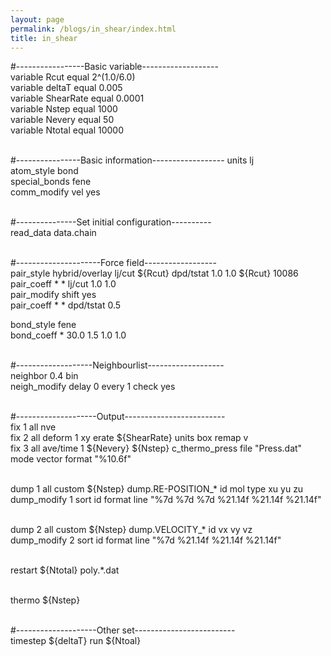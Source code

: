 ```yaml
---
layout: page
permalink: /blogs/in_shear/index.html
title: in_shear
---
```


#-----------------Basic variable-------------------  
variable    Rcut        equal   2^(1.0/6.0)  
variable    deltaT      equal   0.005  
variable    ShearRate   equal   0.0001  
variable    Nstep       equal   1000  
variable    Nevery      equal   50  
variable    Ntotal      equal   10000

<br>#----------------Basic information------------------
units           lj  
atom_style      bond  
special_bonds   fene  
comm_modify     vel yes

<br>#---------------Set initial configuration----------  
read_data       data.chain
  
<br>#---------------------Force field------------------  
pair_style      hybrid/overlay lj/cut \${Rcut} dpd/tstat 1.0 1.0 \${Rcut} 10086  
pair_coeff      * * lj/cut 1.0 1.0  
pair_modify     shift yes  
pair_coeff      * * dpd/tstat 0.5

bond_style      fene  
bond_coeff      * 30.0 1.5 1.0 1.0
  
<br>#-------------------Neighbourlist-------------------  
neighbor        0.4 bin  
neigh_modify    delay 0 every 1 check yes
  
<br>#--------------------Output-------------------------  
fix 1 all nve  
fix 2 all deform 1 xy erate \${ShearRate} units box remap v  
fix 3 all ave/time 1 \${Nevery} \${Nstep} c_thermo_press file "Press.dat" mode vector format "%10.6f"

<br>dump 1 all custom \${Nstep} dump.RE-POSITION_* id mol type xu yu zu  
dump_modify 1 sort id format line "%7d %7d %7d %21.14f %21.14f %21.14f"

<br>dump 2 all custom \${Nstep} dump.VELOCITY_* id vx vy vz  
dump_modify 2 sort id format line "%7d %21.14f %21.14f %21.14f"

<br>restart \${Ntotal} poly.*.dat
  
<br>thermo  \${Nstep}

<br>#--------------------Other set-------------------------  
timestep    \${deltaT}
run         \${Ntoal}
  